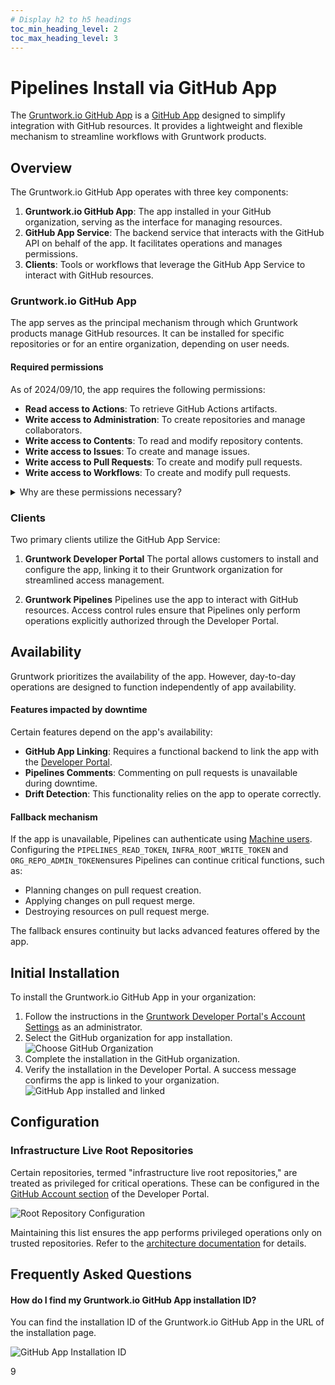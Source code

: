 ```yaml
---
# Display h2 to h5 headings
toc_min_heading_level: 2
toc_max_heading_level: 3
---
```


# Pipelines Install via GitHub App

The [Gruntwork.io GitHub App](https://github.com/apps/gruntwork-io) is a [GitHub App](https://docs.github.com/en/apps/overview)  designed to simplify integration with GitHub resources. It provides a lightweight and flexible mechanism to streamline workflows with Gruntwork products.

## Overview

The Gruntwork.io GitHub App operates with three key components:

1. **Gruntwork.io GitHub App**: The app installed in your GitHub organization, serving as the interface for managing resources.
2. **GitHub App Service**: The backend service that interacts with the GitHub API on behalf of the app. It facilitates operations and manages permissions.
3. **Clients**: Tools or workflows that leverage the GitHub App Service to interact with GitHub resources.

### Gruntwork.io GitHub App

The app serves as the principal mechanism through which Gruntwork products manage GitHub resources. It can be installed for specific repositories or for an entire organization, depending on user needs.

#### Required permissions

As of 2024/09/10, the app requires the following permissions:

- **Read access to Actions**: To retrieve GitHub Actions artifacts.
- **Write access to Administration**: To create repositories and manage collaborators.
- **Write access to Contents**: To read and modify repository contents.
- **Write access to Issues**: To create and manage issues.
- **Write access to Pull Requests**: To create and modify pull requests.
- **Write access to Workflows**: To create and modify pull requests.

<details>
  <summary>Why are these permissions necessary?</summary>

  Gruntwork.io requires these permissions to execute specific operations. While GitHub apps cannot request more granular permissions, the GitHub App Service scopes permissions to the minimum needed for each task.

**Installation Recommendations:**

  * Non-enterprise customers: Install the app for `infrastructure-live-root` and optionally for `infrastructure-live-access-control` and `infrastructure-catalog`if they are in use.
  * Enterprise customers: Grant organization-wide access to enable seamless management of new repositories via Account Factory.

The reasoning for requiring entire-organization access for enterprise customers is that if you are using Account Factory to create delegated repositories then Account Factory will be creating, and then immediately modifying, new repositories in automated flows, which means it needs access to new repos as soon as they are created which is only possible with entire organization permission.

  For further clarification, contact Gruntwork Support.

### Permission Details

**Actions:** Enables reading GitHub Actions workflow logs to generate pull request comments with log details.

**Administration:** Supports repository creation, critical for initial setup and enterprise repository management.

**Contents:** Facilitates proposing and committing changes, such as generating configuration files for new accounts.

**Issues:** Allows creation of issues to notify users of manual action required for resolving infrastructure issues.

**Pull Requests:** Enables creating pull requests for workflows like Account Factory or drift detection.

**Workflows:** Necessary for creating .github/workflows files during enterprise account vending.

**Members:** Adjusts repository access for GitHub teams when managing delegated repositories.

</details>

### Clients

Two primary clients utilize the GitHub App Service:

1. **Gruntwork Developer Portal** The portal allows customers to install and configure the app, linking it to their Gruntwork organization for streamlined access management.

2. **Gruntwork Pipelines** Pipelines use the app to interact with GitHub resources. Access control rules ensure that Pipelines only perform operations explicitly authorized through the Developer Portal.

## Availability

Gruntwork prioritizes the availability of the app. However, day-to-day operations are designed to function independently of app availability.

#### Features impacted by downtime

Certain features depend on the app's availability:

- **GitHub App Linking**: Requires a functional backend to link the app with the [Developer Portal](https://app.gruntwork.io).
- **Pipelines Comments**: Commenting on pull requests is unavailable during downtime.
- **Drift Detection**: This functionality relies on the app to operate correctly.

#### Fallback mechanism

If the app is unavailable, Pipelines can authenticate using [Machine users](/2.0/docs/pipelines/installation/viamachineusers.md). Configuring the `PIPELINES_READ_TOKEN`, `INFRA_ROOT_WRITE_TOKEN` and `ORG_REPO_ADMIN_TOKEN`ensures Pipelines can continue critical functions, such as:

- Planning changes on pull request creation.
- Applying changes on pull request merge.
- Destroying resources on pull request merge.

The fallback ensures continuity but lacks advanced features offered by the app.

## Initial Installation

To install the Gruntwork.io GitHub App in your organization:

1. Follow the instructions in the [Gruntwork Developer Portal's Account Settings](https://app.gruntwork.io/account?scroll_to=github-app) as an administrator.
2. Select the GitHub organization for app installation. ![Choose GitHub Organization](/img/devops-foundations/github-app/choose-organization.png)
3. Complete the installation in the GitHub organization.
4. Verify the installation in the Developer Portal. A success message confirms the app is linked to your organization. ![GitHub App installed and linked](/img/devops-foundations/github-app/app-installed-and-linked.png)

## Configuration

<h3>Infrastructure Live Root Repositories</h3>

Certain repositories, termed "infrastructure live root repositories," are treated as privileged for critical operations. These can be configured in the [GitHub Account section](https://app.gruntwork.io/account?scroll_to=github-app) of the Developer Portal.

![Root Repository Configuration](/img/devops-foundations/github-app/root-repo-config.png)

Maintaining this list ensures the app performs privileged operations only on trusted repositories. Refer to the [architecture documentation](/2.0/docs/pipelines/architecture/#infrastructure-live-root) for details.

## Frequently Asked Questions

#### How do I find my Gruntwork.io GitHub App installation ID?

You can find the installation ID of the Gruntwork.io GitHub App in the URL of the installation page.

![GitHub App Installation ID](/img/devops-foundations/github-app/get-installation-id.png)




9
